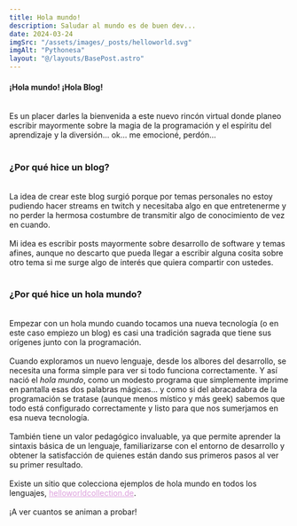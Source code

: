 ```yaml
---
title: Hola mundo!
description: Saludar al mundo es de buen dev...
date: 2024-03-24
imgSrc: "/assets/images/_posts/helloworld.svg"
imgAlt: "Pythonesa"
layout: "@/layouts/BasePost.astro"
---
```

#### **¡Hola mundo! ¡Hola Blog!**

</br>
Es un placer darles la bienvenida a este nuevo rincón virtual donde planeo escribir mayormente sobre la magia de la programación y el espíritu del aprendizaje y la diversión... ok... me emocioné, perdón...
</br></br>

### **¿Por qué hice un blog?**

</br>
La idea de crear este blog surgió porque por temas personales no estoy pudiendo hacer streams en twitch y necesitaba algo en que entretenerme y no perder la hermosa costumbre de transmitir algo de conocimiento de vez en cuando.
</br></br>
Mi idea es escribir posts mayormente sobre desarrollo de software y temas afines, aunque no descarto que pueda llegar a escribir alguna cosita sobre otro tema si me surge algo de interés que quiera compartir con ustedes.
</br></br>

### **¿Por qué hice un hola mundo?**

</br>
Empezar con un hola mundo cuando tocamos una nueva tecnología (o en este caso empiezo un blog) es casi una tradición sagrada que tiene sus orígenes junto con la programación.
</br></br>
Cuando exploramos un nuevo lenguaje, desde los albores del desarrollo, se necesita una forma simple para ver si todo funciona correctamente. Y así nació el <i>hola mundo</i>, como un modesto programa que simplemente imprime en pantalla esas dos palabras mágicas... y como si del abracadabra de la programación se tratase (aunque menos místico y más geek) sabemos que todo está configurado correctamente y listo para que nos sumerjamos en esa nueva tecnología.
</br></br>
También tiene un valor pedagógico invaluable, ya que permite aprender la sintaxis básica de un lenguaje, familiarizarse con el entorno de desarrollo y obtener la satisfacción de quienes están dando sus primeros pasos al ver su primer resultado.
</br></br>
Existe un sitio que colecciona ejemplos de hola mundo en todos los lenguajes, <a href="https://helloworldcollection.de" style="color: plum;">helloworldcollection.de</a>.
</br></br>
¡A ver cuantos se animan a probar!
